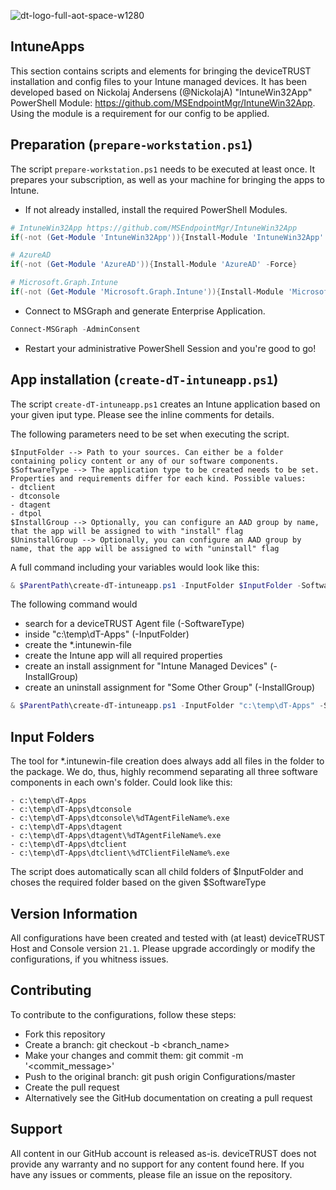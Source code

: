 ![dt-logo-full-aot-space-w1280](https://user-images.githubusercontent.com/83282694/116271495-5219b100-a780-11eb-9e1a-f929d2e3cbdc.png)
## IntuneApps
This section contains scripts and elements for bringing the deviceTRUST installation and config files to your Intune managed devices. It has been developed based on Nickolaj Andersens (@NickolajA)  "IntuneWin32App" PowerShell Module: https://github.com/MSEndpointMgr/IntuneWin32App. Using the module is a requirement for our config to be applied.

## Preparation (`prepare-workstation.ps1`)
The script `prepare-workstation.ps1` needs to be executed at least once. It prepares your subscription, as well as your machine for bringing the apps to Intune.

- If not already installed, install the required PowerShell Modules.
```PowerShell
# IntuneWin32App https://github.com/MSEndpointMgr/IntuneWin32App
if(-not (Get-Module 'IntuneWin32App')){Install-Module 'IntuneWin32App' -Force}

# AzureAD
if(-not (Get-Module 'AzureAD')){Install-Module 'AzureAD' -Force}

# Microsoft.Graph.Intune
if(-not (Get-Module 'Microsoft.Graph.Intune')){Install-Module 'Microsoft.Graph.Intune' -Force}
```

- Connect to MSGraph and generate Enterprise Application.
```PowerShell
Connect-MSGraph -AdminConsent
```

- Restart your administrative PowerShell Session and you're good to go!

## App installation (`create-dT-intuneapp.ps1`)
The script `create-dT-intuneapp.ps1` creates an Intune application based on your given iput type. Please see the inline comments for details. 

The following parameters need to be set when executing the script. 
```
$InputFolder --> Path to your sources. Can either be a folder containing policy content or any of our software components.
$SoftwareType --> The application type to be created needs to be set. Properties and requirements differ for each kind. Possible values:
- dtclient
- dtconsole
- dtagent
- dtpol
$InstallGroup --> Optionally, you can configure an AAD group by name, that the app will be assigned to with "install" flag
$UninstallGroup --> Optionally, you can configure an AAD group by name, that the app will be assigned to with "uninstall" flag
```
A full command including your variables would look like this:
```PowerShell
& $ParentPath\create-dT-intuneapp.ps1 -InputFolder $InputFolder -SoftwareType $SoftwareType -InstallGroup $InstallGroup -UninstallGroup $UninstallGroup
```
The following command would
- search for a deviceTRUST Agent file (-SoftwareType)
- inside "c:\temp\dT-Apps" (-InputFolder)
- create the *.intunewin-file
- create the Intune app will all required properties
- create an install assignment for "Intune Managed Devices" (-InstallGroup)
- create an uninstall assignment for "Some Other Group" (-InstallGroup)
```PowerShell
& $ParentPath\create-dT-intuneapp.ps1 -InputFolder "c:\temp\dT-Apps" -SoftwareType dtagent -InstallGroup "Intune Managed Devices" -UninstallGroup "Some Other Group" 
```
## Input Folders
The tool for *.intunewin-file creation does always add all files in the folder to the package. We do, thus, highly recommend separating all three software components in each own's folder. Could look like this:
```
- c:\temp\dT-Apps
- c:\temp\dT-Apps\dtconsole
- c:\temp\dT-Apps\dtconsole\%dTAgentFileName%.exe
- c:\temp\dT-Apps\dtagent
- c:\temp\dT-Apps\dtagent\%dTAgentFileName%.exe
- c:\temp\dT-Apps\dtclient
- c:\temp\dT-Apps\dtclient\%dTClientFileName%.exe
```
The script does automatically scan all child folders of $InputFolder and choses the required folder based on the given $SoftwareType

## Version Information
All configurations have been created and tested with (at least) deviceTRUST Host and Console version `21.1`. Please upgrade accordingly or modify the configurations, if you whitness issues. 

## Contributing
To contribute to the configurations, follow these steps:

- Fork this repository
- Create a branch: git checkout -b <branch_name>
- Make your changes and commit them: git commit -m '<commit_message>'
- Push to the original branch: git push origin Configurations/master
- Create the pull request
- Alternatively see the GitHub documentation on creating a pull request

## Support
All content in our GitHub account is released as-is. deviceTRUST does not provide any warranty and no support for any content found here. If you have any issues or comments, please file an issue on the repository.
